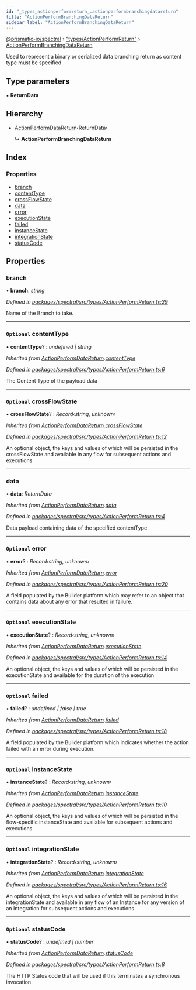 ```yaml
---
id: "_types_actionperformreturn_.actionperformbranchingdatareturn"
title: "ActionPerformBranchingDataReturn"
sidebar_label: "ActionPerformBranchingDataReturn"
---
```


[@prismatic-io/spectral](../index.md) › ["types/ActionPerformReturn"](../modules/_types_actionperformreturn_.md) › [ActionPerformBranchingDataReturn](_types_actionperformreturn_.actionperformbranchingdatareturn.md)

Used to represent a binary or serialized data branching return as content type must be specified

## Type parameters

▪ **ReturnData**

## Hierarchy

* [ActionPerformDataReturn](_types_actionperformreturn_.actionperformdatareturn.md)‹ReturnData›

  ↳ **ActionPerformBranchingDataReturn**

## Index

### Properties

* [branch](_types_actionperformreturn_.actionperformbranchingdatareturn.md#branch)
* [contentType](_types_actionperformreturn_.actionperformbranchingdatareturn.md#optional-contenttype)
* [crossFlowState](_types_actionperformreturn_.actionperformbranchingdatareturn.md#optional-crossflowstate)
* [data](_types_actionperformreturn_.actionperformbranchingdatareturn.md#data)
* [error](_types_actionperformreturn_.actionperformbranchingdatareturn.md#optional-error)
* [executionState](_types_actionperformreturn_.actionperformbranchingdatareturn.md#optional-executionstate)
* [failed](_types_actionperformreturn_.actionperformbranchingdatareturn.md#optional-failed)
* [instanceState](_types_actionperformreturn_.actionperformbranchingdatareturn.md#optional-instancestate)
* [integrationState](_types_actionperformreturn_.actionperformbranchingdatareturn.md#optional-integrationstate)
* [statusCode](_types_actionperformreturn_.actionperformbranchingdatareturn.md#optional-statuscode)

## Properties

###  branch

• **branch**: *string*

*Defined in [packages/spectral/src/types/ActionPerformReturn.ts:29](https://github.com/prismatic-io/spectral/blob/v8.1.0/packages/spectral/src/types/ActionPerformReturn.ts#L29)*

Name of the Branch to take.

___

### `Optional` contentType

• **contentType**? : *undefined | string*

*Inherited from [ActionPerformDataReturn](_types_actionperformreturn_.actionperformdatareturn.md).[contentType](_types_actionperformreturn_.actionperformdatareturn.md#optional-contenttype)*

*Defined in [packages/spectral/src/types/ActionPerformReturn.ts:6](https://github.com/prismatic-io/spectral/blob/v8.1.0/packages/spectral/src/types/ActionPerformReturn.ts#L6)*

The Content Type of the payload data

___

### `Optional` crossFlowState

• **crossFlowState**? : *Record‹string, unknown›*

*Inherited from [ActionPerformDataReturn](_types_actionperformreturn_.actionperformdatareturn.md).[crossFlowState](_types_actionperformreturn_.actionperformdatareturn.md#optional-crossflowstate)*

*Defined in [packages/spectral/src/types/ActionPerformReturn.ts:12](https://github.com/prismatic-io/spectral/blob/v8.1.0/packages/spectral/src/types/ActionPerformReturn.ts#L12)*

An optional object, the keys and values of which will be persisted in the crossFlowState and available in any flow for subsequent actions and executions

___

###  data

• **data**: *ReturnData*

*Inherited from [ActionPerformDataReturn](_types_actionperformreturn_.actionperformdatareturn.md).[data](_types_actionperformreturn_.actionperformdatareturn.md#data)*

*Defined in [packages/spectral/src/types/ActionPerformReturn.ts:4](https://github.com/prismatic-io/spectral/blob/v8.1.0/packages/spectral/src/types/ActionPerformReturn.ts#L4)*

Data payload containing data of the specified contentType

___

### `Optional` error

• **error**? : *Record‹string, unknown›*

*Inherited from [ActionPerformDataReturn](_types_actionperformreturn_.actionperformdatareturn.md).[error](_types_actionperformreturn_.actionperformdatareturn.md#optional-error)*

*Defined in [packages/spectral/src/types/ActionPerformReturn.ts:20](https://github.com/prismatic-io/spectral/blob/v8.1.0/packages/spectral/src/types/ActionPerformReturn.ts#L20)*

A field populated by the Builder platform which may refer to an object that contains data about any error that resulted in failure.

___

### `Optional` executionState

• **executionState**? : *Record‹string, unknown›*

*Inherited from [ActionPerformDataReturn](_types_actionperformreturn_.actionperformdatareturn.md).[executionState](_types_actionperformreturn_.actionperformdatareturn.md#optional-executionstate)*

*Defined in [packages/spectral/src/types/ActionPerformReturn.ts:14](https://github.com/prismatic-io/spectral/blob/v8.1.0/packages/spectral/src/types/ActionPerformReturn.ts#L14)*

An optional object, the keys and values of which will be persisted in the executionState and available for the duration of the execution

___

### `Optional` failed

• **failed**? : *undefined | false | true*

*Inherited from [ActionPerformDataReturn](_types_actionperformreturn_.actionperformdatareturn.md).[failed](_types_actionperformreturn_.actionperformdatareturn.md#optional-failed)*

*Defined in [packages/spectral/src/types/ActionPerformReturn.ts:18](https://github.com/prismatic-io/spectral/blob/v8.1.0/packages/spectral/src/types/ActionPerformReturn.ts#L18)*

A field populated by the Builder platform which indicates whether the action failed with an error during execution.

___

### `Optional` instanceState

• **instanceState**? : *Record‹string, unknown›*

*Inherited from [ActionPerformDataReturn](_types_actionperformreturn_.actionperformdatareturn.md).[instanceState](_types_actionperformreturn_.actionperformdatareturn.md#optional-instancestate)*

*Defined in [packages/spectral/src/types/ActionPerformReturn.ts:10](https://github.com/prismatic-io/spectral/blob/v8.1.0/packages/spectral/src/types/ActionPerformReturn.ts#L10)*

An optional object, the keys and values of which will be persisted in the flow-specific instanceState and available for subsequent actions and executions

___

### `Optional` integrationState

• **integrationState**? : *Record‹string, unknown›*

*Inherited from [ActionPerformDataReturn](_types_actionperformreturn_.actionperformdatareturn.md).[integrationState](_types_actionperformreturn_.actionperformdatareturn.md#optional-integrationstate)*

*Defined in [packages/spectral/src/types/ActionPerformReturn.ts:16](https://github.com/prismatic-io/spectral/blob/v8.1.0/packages/spectral/src/types/ActionPerformReturn.ts#L16)*

An optional object, the keys and values of which will be persisted in the integrationState and available in any flow of an Instance for any version of an Integration for subsequent actions and executions

___

### `Optional` statusCode

• **statusCode**? : *undefined | number*

*Inherited from [ActionPerformDataReturn](_types_actionperformreturn_.actionperformdatareturn.md).[statusCode](_types_actionperformreturn_.actionperformdatareturn.md#optional-statuscode)*

*Defined in [packages/spectral/src/types/ActionPerformReturn.ts:8](https://github.com/prismatic-io/spectral/blob/v8.1.0/packages/spectral/src/types/ActionPerformReturn.ts#L8)*

The HTTP Status code that will be used if this terminates a synchronous invocation
